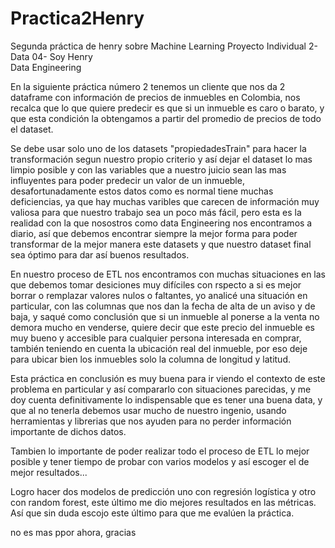 # Practica2Henry
Segunda práctica de henry sobre Machine Learning
 Proyecto Individual 2- Data 04- Soy Henry   
            Data Engineering

    
En la siguiente práctica número 2 tenemos un cliente que nos da 2 dataframe con información de precios de inmuebles en Colombia,
nos recalca que lo que quiere predecir es que si un inmueble es caro o barato, y que esta condición la obtengamos a partir del promedio de precios de todo el dataset.

Se debe usar solo uno de los datasets "propiedadesTrain" para hacer la transformación segun nuestro propio criterio y así dejar el dataset lo mas limpio posible y con las variables que a nuestro juicio sean las mas influyentes para poder predecir un valor de un inmueble, desafortunadamente estos datos como es normal tiene muchas deficiencias, ya que hay muchas varibles que carecen de información muy valiosa para que nuestro trabajo sea un poco más fácil,  pero esta es la realidad con la que nosostros como data Engineering nos encontramos a diario, así que debemos encontrar siempre la mejor forma para poder transformar de la mejor manera este datasets y que nuestro dataset final sea óptimo para dar así buenos resultados.

En nuestro proceso de ETL nos encontramos con muchas situaciones en las que debemos tomar desiciones muy difíciles con rspecto a si es mejor borrar o remplazar valores nulos o faltantes, yo analicé una situación en particular, con las columnas que nos dan la fecha de alta de un aviso y de baja, y saqué como conclusión que si un inmueble al ponerse a la venta no demora mucho en venderse, quiere decir que este precio del inmueble es muy bueno y accesible para cualquier persona interesada en comprar, también teniendo en cuenta la ubicación real del inmueble, por eso deje para ubicar bien los inmuebles solo la columna de longitud y latitud.

Esta práctica en conclusión es muy buena para ir viendo el contexto de este problema en particular y así compararlo con situaciones parecidas, y me doy cuenta definitivamente lo indispensable que es tener una buena data, y que al no tenerla debemos usar mucho de nuestro ingenio, usando herramientas y librerias que nos ayuden para no perder información importante de dichos datos. 

Tambien lo importante de poder realizar todo el proceso de ETL lo mejor posible y tener tiempo de probar con varios modelos y así escoger el de mejor resultados...

Logro hacer dos modelos de predicción uno con regresión logística y otro con random forest, este último me dio mejores resultados en las métricas.
Así que sin duda escojo este último para que me evalúen la práctica.

no es mas ppor ahora, gracias

